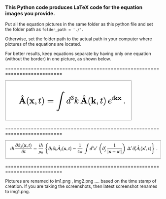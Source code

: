 ### This Python code produces LaTeX code for the equation images you provide. 

Put all the equation pictures in the same folder as this python file and set the folder path as ```folder_path = './'```.

Otherwise, set the folder path to the actual path in your computer where pictures of the equations are located.

For better results, keep equations separate by having only one equation (without the border) in one picture, as shown below.

==========================================================================

<img src="https://raw.githubusercontent.com/mirzaakbarali/EquationPic-to-Tex/main/example_eqs/img1.png" alt="your-image-description" style="border: 1px solid  gray;">

==========================================================================

<img src="https://raw.githubusercontent.com/mirzaakbarali/EquationPic-to-Tex/main/example_eqs/img4.png" alt="your-image-description" style="border: 1px solid  gray;">

==========================================================================

Pictures are renamed to im1.png , img2.png .... based on the time stamp of creation. If you are taking the screenshots, then latest screenshot renames to img1.png.

